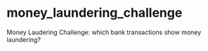 # money_laundering_challenge
Money Laudering Challenge: which bank transactions show money laundering?
